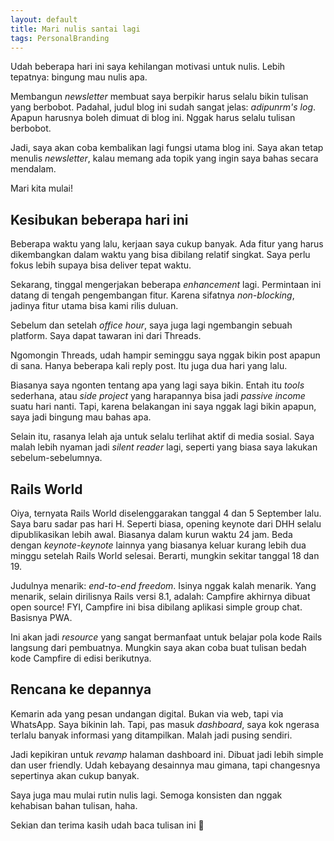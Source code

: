 ```yaml
---
layout: default
title: Mari nulis santai lagi
tags: PersonalBranding
---
```


Udah beberapa hari ini saya kehilangan motivasi untuk nulis. Lebih tepatnya: bingung mau nulis apa.

Membangun *newsletter* membuat saya berpikir harus selalu bikin tulisan yang berbobot. Padahal, judul blog ini sudah sangat jelas: *adipunrm's log*. Apapun harusnya boleh dimuat di blog ini. Nggak harus selalu tulisan berbobot.

Jadi, saya akan coba kembalikan lagi fungsi utama blog ini. Saya akan tetap menulis *newsletter*, kalau memang ada topik yang ingin saya bahas secara mendalam.

Mari kita mulai!

## Kesibukan beberapa hari ini

Beberapa waktu yang lalu, kerjaan saya cukup banyak. Ada fitur yang harus dikembangkan dalam waktu yang bisa dibilang relatif singkat. Saya perlu fokus lebih supaya bisa deliver tepat waktu.

Sekarang, tinggal mengerjakan beberapa *enhancement* lagi. Permintaan ini datang di tengah pengembangan fitur. Karena sifatnya *non-blocking*, jadinya fitur utama bisa kami rilis duluan.

Sebelum dan setelah *office hour*, saya juga lagi ngembangin sebuah platform. Saya dapat tawaran ini dari Threads.

Ngomongin Threads, udah hampir seminggu saya nggak bikin post apapun di sana. Hanya beberapa kali reply post. Itu juga dua hari yang lalu.

Biasanya saya ngonten tentang apa yang lagi saya bikin. Entah itu *tools* sederhana, atau *side project* yang harapannya bisa jadi *passive income* suatu hari nanti. Tapi, karena belakangan ini saya nggak lagi bikin apapun, saya jadi bingung mau bahas apa.

Selain itu, rasanya lelah aja untuk selalu terlihat aktif di media sosial. Saya malah lebih nyaman jadi *silent reader* lagi, seperti yang biasa saya lakukan sebelum-sebelumnya.

## Rails World

Oiya, ternyata Rails World diselenggarakan tanggal 4 dan 5 September lalu. Saya baru sadar pas hari H. Seperti biasa, opening keynote dari DHH selalu dipublikasikan lebih awal. Biasanya dalam kurun waktu 24 jam. Beda dengan *keynote-keynote* lainnya yang biasanya keluar kurang lebih dua minggu setelah Rails World selesai. Berarti, mungkin sekitar tanggal 18 dan 19.

Judulnya menarik: *end-to-end freedom*. Isinya nggak kalah menarik. Yang menarik, selain dirilisnya Rails versi 8.1, adalah: Campfire akhirnya dibuat open source! FYI, Campfire ini bisa dibilang aplikasi simple group chat. Basisnya PWA.

Ini akan jadi *resource* yang sangat bermanfaat untuk belajar pola kode Rails langsung dari pembuatnya. Mungkin saya akan coba buat tulisan bedah kode Campfire di edisi berikutnya.

## Rencana ke depannya

Kemarin ada yang pesan undangan digital. Bukan via web, tapi via WhatsApp. Saya bikinin lah. Tapi, pas masuk *dashboard*, saya kok ngerasa terlalu banyak informasi yang ditampilkan. Malah jadi pusing sendiri.

Jadi kepikiran untuk *revamp* halaman dashboard ini. Dibuat jadi lebih simple dan user friendly. Udah kebayang desainnya mau gimana, tapi changesnya sepertinya akan cukup banyak.

Saya juga mau mulai rutin nulis lagi. Semoga konsisten dan nggak kehabisan bahan tulisan, haha.

Sekian dan terima kasih udah baca tulisan ini 🙌